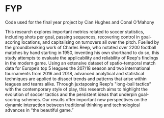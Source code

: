 # FYP
Code used for the final year project by Cian Hughes and Conal O'Mahony

This research explores important metrics related to soccer statistics, including shots per goal, passing sequences, recovering control in goal-scoring locations, and capitalising on turnovers all over the pitch. Fuelled by the groundbreaking work of Charles Reep, who notated over 2200 football matches by hand starting in 1950, inventing his own shorthand to do so, this study attempts to evaluate the applicability and reliability of Reep's findings in the modern game. Using an extensive dataset of spatio-temporal match data for Europe’s top 5 leagues the 207/18 season and two international tournaments from 2016 and 2018, advanced analytical and statistical techniques are applied to dissect trends and patterns that arise within leagues and teams alike. Through juxtaposing Reep's "long-ball tactics” with the contemporary style of play, this research aims to highlight the evolution of soccer tactics and the persistent ideas that underpin goal-scoring schemes. Our results offer important new perspectives on the dynamic interaction between traditional thinking and technological advances in “the beautiful game.” 
